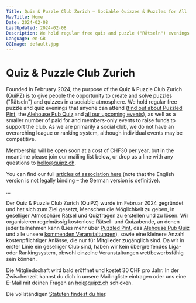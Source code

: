 ```yaml
---
Title: Quiz & Puzzle Club Zurich – Sociable Quizzes & Puzzles for All
NavTitle: Home
Date: 2024-02-08
LastUpdated: 2024-02-08
Description: We hold regular free quiz and puzzle ("Rätseln") evenings that anyone can attend plus a smaller number of paid for and members-only events. Come join us!
Language: en-GB
OGImage: default.jpg
---
```

# Quiz & Puzzle Club Zurich

Founded in February 2024, the purpose of the Quiz & Puzzle Club Zurich (QuiPZ) is to give people the opportunity to create and solve puzzles ("Rätseln") and quizzes in a sociable atmosphere. We hold regular free puzzle and quiz evenings that anyone can attend ([find out about Puzzled Pint](/puzzledpint), the [Alehouse Pub Quiz](/alehousequiz) and [all our upcoming events](/upcoming-events)), as well as a smaller number of paid for and members-only events to raise funds to support the club. As we are primarily a social club, we do not have an overarching league or ranking system, although individual events may be competitive. 

Membership will be open soon at a cost of CHF30 per year, but in the meantime please join our mailing list below, or drop us a line with any questions to [hello@quipz.ch](mailto:hello@quipz.ch). 

You can find our full [articles of association here](%assets_url%/documents/club-documents/en-quipz-articles-of-association.pdf) (note that the English version is not legally binding – the German version is definitive).

...

Der Quiz & Puzzle Club Zurich (QuiPZ) wurde im Februar 2024 gegründet und hat sich zum Ziel gesetzt, Menschen die Möglichkeit zu geben, in geselliger Atmosphäre Rätsel und Quizfragen zu erstellen und zu lösen. Wir organisieren regelmässig kostenlose Rätsel- und Quizabende, an denen jeder teilnehmen kann (Lies mehr über [Puzzled Pint](/puzzledpint), das [Alehouse Pub Quiz](/alehousequiz) und alle unsere [kommenden Veranstaltungen](/upcoming-events)), sowie eine kleinere Anzahl kostenpflichtiger Anlässe, die nur für Mitglieder zugänglich sind. Da wir in erster Linie ein geselliger Club sind, haben wir kein übergreifendes Liga- oder Rankingsystem, obwohl einzelne Veranstaltungen wettbewerbsfähig sein können.

Die Mitgliedschaft wird bald eröffnet und kostet 30 CHF pro Jahr. In der Zwischenzeit kannst du dich in unsere Mailingliste eintragen oder uns eine E-Mail mit deinen Fragen an [hoi@quipz.ch](mailto:hoi@quipz.ch) schicken.

Die vollständigen [Statuten findest du hier](%assets_url%/documents/club-documents/de-quipz-statuten.pdf).
